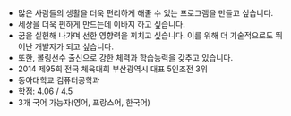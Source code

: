 - 많은 사람들의 생활을 더욱 편리하게 해줄 수 있는 프로그램을 만들고 싶습니다.
- 세상을 더욱 편하게 만드는데 이바지 하고 싶습니다.
- 꿈을 실현해 나가며 선한 영향력을 끼치고 싶습니다. 이를 위해 더 기술적으로도 뛰어난 개발자가 되고 싶습니다.
- 또한, 볼링선수 출신으로 강한 체력과 학습능력을 갖추고 있습니다.
- 2014 제95회 전국 체육대회 부산광역시 대표 5인조전 3위
- 동아대학교 컴퓨터공학과
- 학점: 4.06 / 4.5
- 3개 국어 가능자(영어, 프랑스어, 한국어)